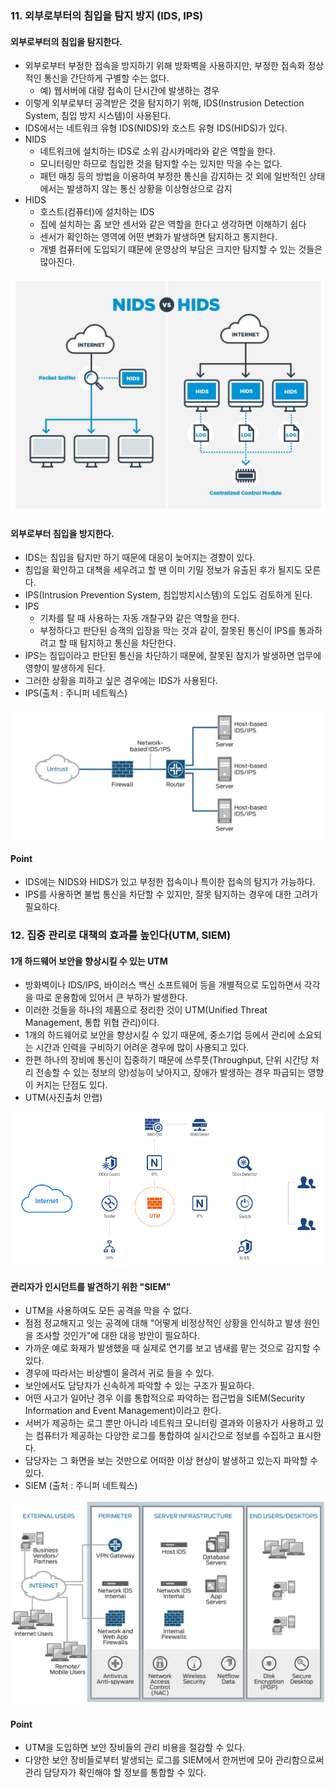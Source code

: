### 11. 외부로부터의 침입을 탐지 방지 (IDS, IPS)

#### 외부로부터의 침입을 탐지한다.
- 외부로부터 부정한 접속을 방지하기 위해 방화벽을 사용하지만, 부정한 접속화 정상적인 통신을 간단하게  구별할 수는 없다.
  - 예) 웹서버에 대량 접속이 단시간에 발생하는 경우
- 이렇게 외부로부터 공격받은 것을 탐지하기 위해, IDS(Instrusion Detection System, 침입 방지 시스템)이 사용된다.
- IDS에서는 네트워크 유형 IDS(NIDS)와 호스트 유형 IDS(HIDS)가 있다.
- NIDS
  - 네트워크에 설치하는 IDS로 소위 감시카메라와 같은 역할을 한다.
  - 모니터링만 하므로 침입한 것을 탐지할 수는 있지만 막을 수는 없다.
  - 패턴 매칭 등의 방법을 이용하여 부정한 통신을 감지하는 것 외에 일반적인 상태에서는 발생하지 않는 통신 상황을 이상형상으로 감지
- HIDS
  - 호스트(컴퓨터)에 설치하는 IDS
  - 집에 설치하는 홈 보안 센서와 같은 역할을 한다고 생각하면 이해하기 쉽다
  - 센서가 확인하는 영역에 어떤 변화가 발생하면 탐지하고 통지한다.
  - 개별 컴퓨터에 도입되기 떄문에 운영상의 부담은 크지만 탐지할 수 있는 것들은 많아진다.

<img src="./image/NIDS_HIDS.jpeg">

#### 외부로부터 침입을 방지한다.
- IDS는 침입을 탐지만 하기 때문에 대응이 늦어지는 경향이 있다.
- 침입을 확인하고 대책을 세우려고 할 땐 이미 기밀 정보가 유출된 후가 될지도 모른다.
- IPS(Intrusion Prevention System, 침입방지시스템)의 도입도 검토하게 된다.
- IPS
  - 기차를 탈 때 사용하는 자동 개찰구와 같은 역할을 한다.
  - 부정하다고 판단된 승객의 입장을 막는 것과 같이, 잘못된 통신이 IPS를 통과하려고 할 때 탐지하고 통신을 차단한다.
- IPS는 침입이라고 판단된 통신을 차단하기 때문에, 잘못된 참지가 발생하면 업무에 영향이 발생하게 된다.
- 그러한 상황을 피하고 싶은 경우에는 IDS가 사용된다.
- IPS(출처 : 주니퍼 네트웍스)
<img src="./image/IPS.jpeg">

#### Point
- IDS에는 NIDS와 HIDS가 있고 부정한 접속이나 특이한 접속의 탐지가 가능하다.
- IPS를 사용하면 불법 통신을 차단할 수 있지만, 잘못 탐지하는 경우에 대한 고려가 필요하다.

### 12. 집중 관리로 대책의 효과를 높인다(UTM, SIEM)
#### 1개 하드웨어 보안을 향상시킬 수 있는 UTM
- 방화벽이나 IDS/IPS, 바이러스 백신 소프트웨어 등을 개별적으로 도입하면서 각각을 따로 운용함에 있어서 큰 부하가 발생한다.
- 이러한 것들을 하나의 제품으로 정리한 것이 UTM(Unified Threat Management, 통합 위협 관리)이다.
- 1개의 하드웨어로 보안을 향상시킬 수 있기 때문에, 중소기업 등에서 관리에 소요되는 시간과 인력을 구비하기 어려운 경우에 많이 사용되고 있다.
- 한편 하나의 장비에 통신이 집중하기 때문에 쓰루풋(Throughput, 단위 시간당 처리 전송할 수 있는 정보의 양)성능이 낮아지고, 장애가 발생하는 경우 파급되는 영향이 커지는 단점도 있다.
- UTM(사진출처 안랩)
<img src="./image/UTM.jpeg">

#### 관리자가 인시던트를 발견하기 위한 "SIEM"
- UTM을 사용하여도 모든 공격을 막을 수 없다.
- 점점 정교해지고 잇는 공격에 대해 "어떻게 비정상적인 상황을 인식하고 발생 원인을 조사할 것인가"에 대한 대응 방안이 필요하다.
- 가까운 예로 화재가 발생했을 때 실제로 연기를 보고 냄새를 맡는 것으로 감지할 수 있다.
- 경우에 따라서는 비상벨이 울려서 귀로 들을 수 있다.
- 보안에서도 담당자가 신속하게 파악할 수 있는 구조가 필요하다.
- 어떤 사고가 일어난 경우 이를 통합적으로 파악하는 접근법을 SIEM(Security Information and Event Management)이라고 한다.
- 서버가 제공하는 로그 뿐만 아니라 네트워크 모니터링 결과와 이용자가 사용하고 있는 컴퓨터가 제공하는 다양한 로그를 통합하여 실시간으로 정보를 수집하고 표시한다.
- 담당자는 그 화면을 보는 것만으로 어떠한 이상 현상이 발생하고 있는지 파악할 수 있다.
- SIEM (출처 : 주니퍼 네트웍스)
<img src="./image/SIEM.jpeg">

#### Point
- UTM을 도입하면 보안 장비들의 관리 비용을 절감할 수 있다.
- 다양한 보안 장비들로부터 발생되는 로그를 SIEM에서 한꺼번에 모아 관리함으로써 관리 담당자가 확인해야 할 정보를 통합할 수 있다.